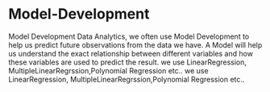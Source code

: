 # Model-Development
Model Development 
Data Analytics, we often use Model Development to help us predict future observations from the data we have.
A Model will help us understand the exact relationship between different variables and how these variables are used to predict the result.
we use LinearRegression, MultipleLinearRegrssion,Polynomial Regression etc..
we use LinearRegression, MultipleLinearRegrssion,Polynomial Regression etc..
